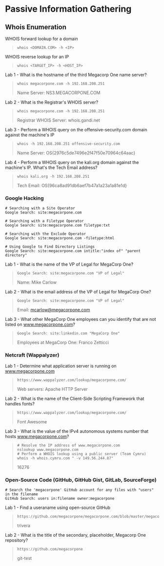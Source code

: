 # Passive Information Gathering
## Whois Enumeration
WHOIS forward lookup for a domain
>``` shell
>whois <DOMAIN.COM> -h <IP>
>```
WHOIS reverse lookup for an IP
>``` shell
>whois <TARGET_IP> -h <HOST_IP>
>```
Lab 1 - What is the hostname of the third Megacorp One name server?
>``` shell
>whois megacorpone.com -h 192.168.208.251
>```
>Name Server: NS3.MEGACORPONE.COM

Lab 2 - What is the Registrar's WHOIS server?
>``` shell
>whois megacorpone.com -h 192.168.208.251
>```
>Registrar WHOIS Server: whois.gandi.net

Lab 3 - Perform a WHOIS query on the offensive-security.com domain against the machine's IP
>``` shell
>whois -h 192.168.208.251 offensive-security.com
>```
>Name Server: OS{2976c5de7496e2f47f50e70964c64aac}

Lab 4 - Perform a WHOIS query on the kali.org domain against the machine's IP. What's the Tech Email address?
>``` shell
>whois kali.org -h 192.168.208.251
>```
>Tech Email: OS{96ca8ad91db6aef7b47a1a23a1a81e1d}

### Google Hacking
``` shell
# Searching with a Site Operator
Google Search: site:megacorpone.com
```
``` shell
# Searching with a Filetype Operator
Google Search: site:megacorpone.com filetype:txt
```
``` shell
# Searching with the Exclude Operator
Google Search: site:megacorpone.com -filetype:html
```
``` shell
# Using Google to Find Directory Listings
Google Search: site:megacorpone.com intitle:"index of" "parent directory"
```
Lab 1 - What is the name of the VP of Legal for MegaCorp One?
>``` shell
>Google Search: site:megacorpone.com "VP of Legal"
>```
>Name: Mike Carlow

Lab 2 - What is the email address of the VP of Legal for MegaCorp One?
>``` shell
>Google Search: site:megacorpone.com "VP of Legal"
>```
>Email: mcarlow@megacorpone.com 

Lab 3 - What other MegaCorp One employees can you identify that are not listed on www.megacorpone.com?
>``` shell
>Google Search: site:linkedin.com "MegaCorp One"
>```
>Employees at MegaCorp One: Franco Zetticci

### Netcraft (Wappalyzer)
Lab 1 - Determine what application server is running on www.megacorpone.com
>``` shell
>https://www.wappalyzer.com/lookup/megacorpone.com/
>```
>Web servers: Apache HTTP Server

Lab 2 - What is the name of the Client-Side Scripting Framework that handles fonts?
>``` shell
>https://www.wappalyzer.com/lookup/megacorpone.com/
>```
>Font Awesome

Lab 3 - What is the value of the IPv4 autonomous systems number that hosts www.megacorpone.com?
>``` shell
># Resolve the IP address of www.megacorpone.com  
>nslookup www.megacorpone.com
># Perform a WHOIS lookup using a public server (Team Cymru)  
>whois -h whois.cymru.com " -v 149.56.244.87" 
>```
>16276


### Open-Source Code (GitHub, GitHub Gist, GitLab, SourceForge)
``` shell
# Search the 'megacorpone' GitHub account for any files with "users" in the filename
GitHub Search: users in:filename owner:megacorpone
```
Lab 1 - Find a useraname using open-source GitHub
>``` shell
>https://github.com/megacorpone/megacorpone.com/blob/master/megacorpone/xampp.users
>```
>trivera

Lab 2 - What is the title of the secondary, placeholder, Megacorp One repository?
>``` shell
>https://github.com/megacorpone
>```
>git-test
